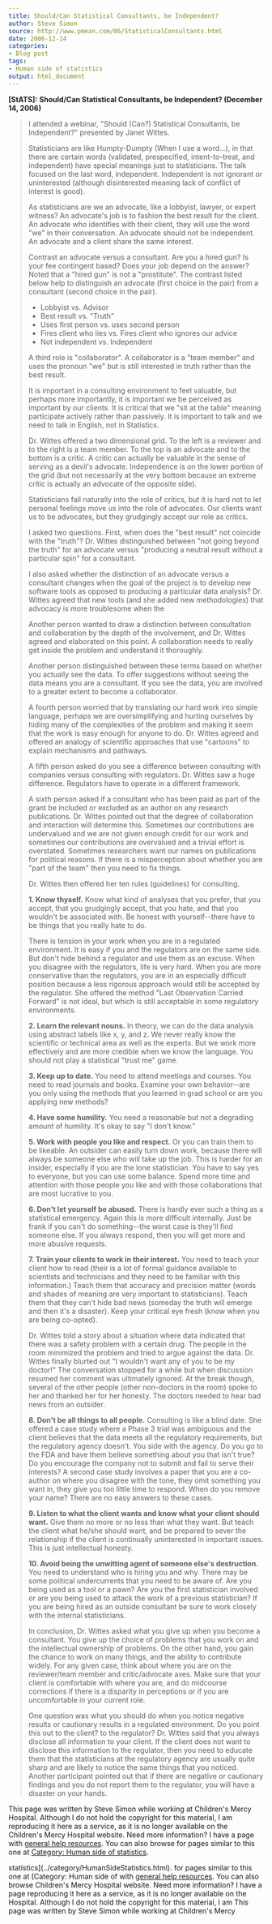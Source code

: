```yaml
---
title: Should/Can Statistical Consultants, be Independent?
author: Steve Simon
source: http://www.pmean.com/06/StatisticalConsultants.html
date: 2006-12-14
categories:
- Blog post
tags:
- Human side of statistics
output: html_document
---
```

**[StATS]:** **Should/Can Statistical
Consultants, be Independent? (December 14, 2006)**

> I attended a webinar, \"Should (Can?) Statistical Consultants, be
> Independent?\" presented by Janet Wittes.
>
> Statisticians are like Humpty-Dumpty (When I use a word\...), in that
> there are certain words (validated, prespecified, intent-to-treat, and
> independent) have special meanings just to statisticians. The talk
> focused on the last word, independent. Independent is not ignorant or
> uninterested (although disinterested meaning lack of conflict of
> interest is good).
>
> As statisticians are we an advocate, like a lobbyist, lawyer, or
> expert witness? An advocate\'s job is to fashion the best result for
> the client. An advocate who identifies with their client, they will
> use the word \"we\" in their conversation. An advocate should not be
> independent. An advocate and a client share the same interest.
>
> Contrast an advocate versus a consultant. Are you a hired gun? Is your
> fee contingent based? Does your job depend on the answer? Noted that a
> \"hired gun\" is not a \"prostitute\". The contrast listed below help
> to distinguish an advocate (first choice in the pair) from a
> consultant (second choice in the pair).
>
> -   Lobbyist vs. Advisor
> -   Best result vs. \"Truth\"
> -   Uses first person vs. uses second person
> -   Fires client who lies vs. Fires client who ignores our advice
> -   Not independent vs. Independent
>
> A third role is \"collaborator\". A collaborator is a \"team member\"
> and uses the pronoun \"we\" but is still interested in truth rather
> than the best result.
>
> It is important in a consulting environment to feel valuable, but
> perhaps more importantly, it is important we be perceived as important
> by our clients. It is critical that we \"sit at the table\" meaning
> participate actively rather than passively. It is important to talk
> and we need to talk in English, not in Statistics.
>
> Dr. Wittes offered a two dimensional grid. To the left is a reviewer
> and to the right is a team member. To the top is an advocate and to
> the bottom is a critic. A critic can actually be valuable in the sense
> of serving as a devil\'s advocate. Independence is on the lower
> portion of the grid (but not necessarily at the very bottom because an
> extreme critic is actually an advocate of the opposite side).
>
> Statisticians fall naturally into the role of critics, but it is hard
> not to let personal feelings move us into the role of advocates. Our
> clients want us to be advocates, but they grudgingly accept our role
> as critics.
>
> I asked two questions. First, when does the \"best result\" not
> coincide with the \"truth\"? Dr. Wittes distinguished between \"not
> going beyond the truth\" for an advocate versus \"producing a neutral
> result without a particular spin\" for a consultant.
>
> I also asked whether the distinction of an advocate versus a
> consultant changes when the goal of the project is to develop new
> software tools as opposed to producing a particular data analysis? Dr.
> Wittes agreed that new tools (and she added new methodologies) that
> advocacy is more troublesome when the
>
> Another person wanted to draw a distinction between consultation and
> collaboration by the depth of the involvement, and Dr. Wittes agreed
> and elaborated on this point. A collaboration needs to really get
> inside the problem and understand it thoroughly.
>
> Another person distinguished between these terms based on whether you
> actually see the data. To offer suggestions without seeing the data
> means you are a consultant. If you see the data, you are involved to a
> greater extent to become a collaborator.
>
> A fourth person worried that by translating our hard work into simple
> language, perhaps we are oversimplifying and hurting ourselves by
> hiding many of the complexities of the problem and making it seem that
> the work is easy enough for anyone to do. Dr. Wittes agreed and
> offered an analogy of scientific approaches that use \"cartoons\" to
> explain mechanisms and pathways.
>
> A fifth person asked do you see a difference between consulting with
> companies versus consulting with regulators. Dr. Wittes saw a huge
> difference. Regulators have to operate in a different framework.
>
> A sixth person asked if a consultant who has been paid as part of the
> grant be included or excluded as an author on any research
> publications. Dr. Wittes pointed out that the degree of collaboration
> and interaction will determine this. Sometimes our contributions are
> undervalued and we are not given enough credit for our work and
> sometimes our contributions are overvalued and a trivial effort is
> overstated. Sometimes researchers want our names on publications for
> political reasons. If there is a misperception about whether you are
> \"part of the team\" then you need to fix things.
>
> Dr. Wittes then offered her ten rules (guidelines) for consulting.
>
> **1. Know thyself.** Know what kind of analyses that you prefer, that
> you accept, that you grudgingly accept, that you hate, and that you
> wouldn\'t be associated with. Be honest with yourself\--there have to
> be things that you really hate to do.
>
> There is tension in your work when you are in a regulated environment.
> It is easy if you and the regulators are on the same side. But don\'t
> hide behind a regulator and use them as an excuse. When you disagree
> with the regulators, life is very hard. When you are more conservative
> than the regulators, you are in an especially difficult position
> because a less rigorous approach would still be accepted by the
> regulator. She offered the method \"Last Observation Carried Forward\"
> is not ideal, but which is still acceptable in some regulatory
> environments.
>
> **2. Learn the relevant nouns.** In theory, we can do the data
> analysis using abstract labels like x, y, and z. We never really know
> the scientific or technical area as well as the experts. But we work
> more effectively and are more credible when we know the language. You
> should not play a statistical \"trust me\" game.
>
> **3. Keep up to date.** You need to attend meetings and courses. You
> need to read journals and books. Examine your own behavior\--are you
> only using the methods that you learned in grad school or are you
> applying new methods?
>
> **4. Have some humility.** You need a reasonable but not a degrading
> amount of humility. It\'s okay to say \"I don\'t know.\"
>
> **5. Work with people you like and respect.** Or you can train them to
> be likeable. An outsider can easily turn down work, because there will
> always be someone else who will take up the job. This is harder for an
> insider, especially if you are the lone statistician. You have to say
> yes to everyone, but you can use some balance. Spend more time and
> attention with those people you like and with those collaborations
> that are most lucrative to you.
>
> **6. Don\'t let yourself be abused.** There is hardly ever such a
> thing as a statistical emergency. Again this is more difficult
> internally. Just be frank if you can\'t do something\--the worst case
> is they\'ll find someone else. If you always respond, then you will
> get more and more abusive requests.
>
> **7. Train your clients to work in their interest.** You need to teach
> your client how to read (their is a lot of formal guidance available
> to scientists and technicians and they need to be familiar with this
> information.) Teach them that accuracy and precision matter (words and
> shades of meaning are very important to statisticians). Teach them
> that they can\'t hide bad news (someday the truth will emerge and then
> it\'s a disaster). Keep your critical eye fresh (know when you are
> being co-opted).
>
> Dr. Wittes told a story about a situation where data indicated that
> there was a safety problem with a certain drug. The people in the room
> minimized the problem and tried to argue against the data. Dr. Wittes
> finally blurted out \"I wouldn\'t want any of you to be my doctor!\"
> The conversation stopped for a while but when discussion resumed her
> comment was ultimately ignored. At the break though, several of the
> other people (other non-doctors in the room) spoke to her and thanked
> her for her honesty. The doctors needed to hear bad news from an
> outsider.
>
> **8. Don\'t be all things to all people.** Consulting is like a blind
> date. She offered a case study where a Phase 3 trial was ambiguous and
> the client believes that the data meets all the regulatory
> requirements, but the regulatory agency doesn\'t. You side with the
> agency. Do you go to the FDA and have them believe something about you
> that isn\'t true? Do you encourage the company not to submit and fail
> to serve their interests? A second case study involves a paper that
> you are a co-author on where you disagree with the tone, they omit
> something you want in, they give you too little time to respond. When
> do you remove your name? There are no easy answers to these cases.
>
> **9. Listen to what the client wants and know what your client should
> want.** Give them no more or no less than what they want. But teach
> the client what he/she should want, and be prepared to sever the
> relationship if the client is continually uninterested in important
> issues. This is just intellectual honesty.
>
> **10. Avoid being the unwitting agent of someone else\'s
> destruction.** You need to understand who is hiring you and why. There
> may be some political undercurrents that you need to be aware of. Are
> you being used as a tool or a pawn? Are you the first statistician
> involved or are you being used to attack the work of a previous
> statistician? If you are being hired as an outside consultant be sure
> to work closely with the internal statisticians.
>
> In conclusion, Dr. Wittes asked what you give up when you become a
> consultant. You give up the choice of problems that you work on and
> the intellectual ownership of problems. On the other hand, you gain
> the chance to work on many things, and the ability to contribute
> widely. For any given case, think about where you are on the
> reviewer/team member and critic/advocate axes. Make sure that your
> client is comfortable with where you are, and do midcourse corrections
> if there is a disparity in perceptions or if you are uncomfortable in
> your current role.
>
> One question was what you should do when you notice negative results
> or cautionary results in a regulated environment. Do you point this
> out to the client? to the regulator? Dr. Wittes said that you always
> disclose all information to your client. If the client does not want
> to disclose this information to the regulator, then you need to
> educate them that the statisticians at the regulatory agency are
> usually quite sharp and are likely to notice the same things that you
> noticed. Another participant pointed out that if there are negative or
> cautionary findings and you do not report them to the regulator, you
> will have a disaster on your hands.

This page was written by Steve Simon while working at Children\'s Mercy
Hospital. Although I do not hold the copyright for this material, I am
reproducing it here as a service, as it is no longer available on the
Children\'s Mercy Hospital website. Need more information? I have a page
with [general help resources](../GeneralHelp.html). You can also browse
for pages similar to this one at [Category: Human side of
statistics](../category/HumanSideStatistics.html).
<!---More--->
statistics](../category/HumanSideStatistics.html).
for pages similar to this one at [Category: Human side of
with [general help resources](../GeneralHelp.html). You can also browse
Children\'s Mercy Hospital website. Need more information? I have a page
reproducing it here as a service, as it is no longer available on the
Hospital. Although I do not hold the copyright for this material, I am
This page was written by Steve Simon while working at Children\'s Mercy

<!---Do not use
**[StATS]:** **Should/Can Statistical
This page was written by Steve Simon while working at Children\'s Mercy
Hospital. Although I do not hold the copyright for this material, I am
reproducing it here as a service, as it is no longer available on the
Children\'s Mercy Hospital website. Need more information? I have a page
with [general help resources](../GeneralHelp.html). You can also browse
for pages similar to this one at [Category: Human side of
statistics](../category/HumanSideStatistics.html).
--->

